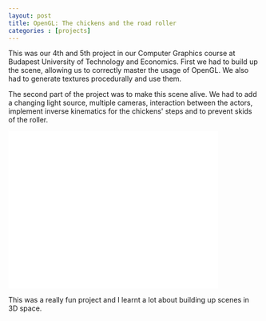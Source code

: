```yaml
---
layout: post
title: OpenGL: The chickens and the road roller
categories : [projects]
---
```


This was our 4th and 5th project in our Computer Graphics course at Budapest University of Technology and Economics. First we had to build up the scene, allowing us to correctly master the usage of OpenGL. We also had to generate textures procedurally and use them. 

The second part of the project was to make this scene alive. We had to add a changing light source, multiple cameras, interaction between the actors, implement inverse kinematics for the chickens' steps and to prevent skids of the roller.

<iframe width="420" height="315" src="//www.youtube.com/embed/i1V9d2AWdpo" frameborder="0" allowfullscreen></iframe>

This was a really fun project and I learnt a lot about building up scenes in 3D space.